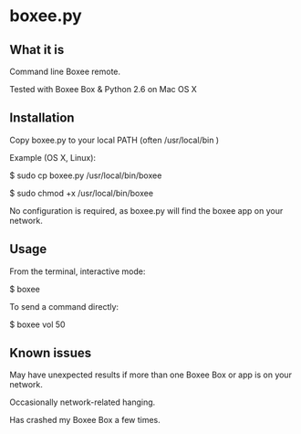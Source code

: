boxee.py
========

What it is
----------
Command line Boxee remote.

Tested with Boxee Box & Python 2.6 on Mac OS X

Installation
------------

Copy boxee.py to your local PATH (often /usr/local/bin )

Example (OS X, Linux):

$ sudo cp boxee.py /usr/local/bin/boxee

$ sudo chmod +x /usr/local/bin/boxee

No configuration is required, as boxee.py will find the boxee app
on your network.

Usage
-----

From the terminal, interactive mode:

$ boxee

To send a command directly:

$ boxee vol 50


Known issues
------------

May have unexpected results if more than one Boxee Box or app is on your network.

Occasionally network-related hanging.

Has crashed my Boxee Box a few times.